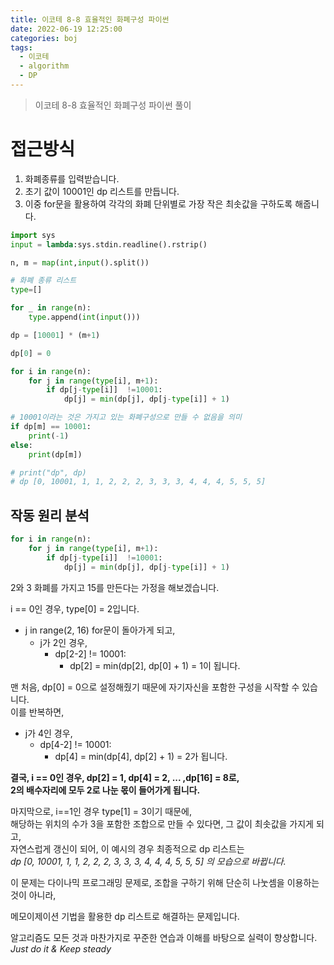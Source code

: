```yaml
---
title: 이코테 8-8 효율적인 화폐구성 파이썬
date: 2022-06-19 12:25:00
categories: boj
tags:
  - 이코테
  - algorithm
  - DP
---
```



> 이코테 8-8 효율적인 화폐구성 파이썬 풀이

# 접근방식
1. 화폐종류를 입력받습니다.
2. 초기 값이 10001인 dp 리스트를 만듭니다.
3. 이중 for문을 활용하여 각각의 화폐 단위별로 가장 작은 최솟값을 구하도록 해줍니다.

~~~python
import sys
input = lambda:sys.stdin.readline().rstrip()

n, m = map(int,input().split())

# 화폐 종류 리스트
type=[]

for _ in range(n):
    type.append(int(input()))

dp = [10001] * (m+1)

dp[0] = 0

for i in range(n):
    for j in range(type[i], m+1):
        if dp[j-type[i]]  !=10001:
            dp[j] = min(dp[j], dp[j-type[i]] + 1)

# 10001이라는 것은 가지고 있는 화폐구성으로 만들 수 없음을 의미
if dp[m] == 10001:
    print(-1)
else:
    print(dp[m])

# print("dp", dp)
# dp [0, 10001, 1, 1, 2, 2, 2, 3, 3, 3, 4, 4, 4, 5, 5, 5]
~~~

## 작동 원리 분석
~~~python
for i in range(n):
    for j in range(type[i], m+1):
        if dp[j-type[i]]  !=10001:
            dp[j] = min(dp[j], dp[j-type[i]] + 1)
~~~

2와 3 화폐를 가지고 15를 만든다는 가정을 해보겠습니다.

i == 0인 경우, type[0] = 2입니다.
- j in range(2, 16) for문이 돌아가게 되고,
  - j가 2인 경우,
    - dp[2-2] != 10001:
      - dp[2] = min(dp[2], dp[0] + 1) = 1이 됩니다.

맨 처음, dp[0] = 0으로 설정해줬기 때문에 자기자신을 포함한 구성을 시작할 수 있습니다.   
이를 반복하면, 

- j가 4인 경우, 
  - dp[4-2] != 10001:
    - dp[4] = min(dp[4], dp[2] + 1) = 2가 됩니다.

**결국, i == 0인 경우, dp[2] = 1, dp[4] = 2, ... ,dp[16] = 8로,   
2의 배수자리에 모두 2로 나눈 몫이 들어가게 됩니다.**

마지막으로, i==1인 경우 type[1] = 3이기 때문에,   
해당하는 위치의 수가 3을 포함한 조합으로 만들 수 있다면, 그 값이 최솟값을 가지게 되고,   
자연스럽게 갱신이 되어, 이 예시의 경우 최종적으로 dp 리스트는   
*dp [0, 10001, 1, 1, 2, 2, 2, 3, 3, 3, 4, 4, 4, 5, 5, 5] 의 모습으로 바뀝니다.*

이 문제는 다이나믹 프로그래밍 문제로, 조합을 구하기 위해 단순히 나눗셈을 이용하는 것이 아니라,   

메모이제이션 기법을 활용한 dp 리스트로 해결하는 문제입니다.

알고리즘도 모든 것과 마찬가지로 꾸준한 연습과 이해를 바탕으로 실력이 향상합니다.    
*Just do it & Keep steady*
